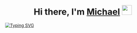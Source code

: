 <h1 align="center">Hi there, I'm <a href="#" target="_blank">Michael</a> 
<img src="https://github.com/blackcater/blackcater/raw/main/images/Hi.gif" height="32"/></h1>
<a href="https://git.io/typing-svg">
  <img src="https://readme-typing-svg.demolab.com?font=Fira+Code&pause=1000&center=true&width=435&lines=Frontend-developer+from+Russia" alt="Typing SVG" />
</a>

<!--
**MichaelRand0/MichaelRand0** is a ✨ _special_ ✨ repository because its `README.md` (this file) appears on your GitHub profile.

Here are some ideas to get you started:

- 🔭 I’m currently working on ...
- 🌱 I’m currently learning ...
- 👯 I’m looking to collaborate on ...
- 🤔 I’m looking for help with ...
- 💬 Ask me about ...
- 📫 How to reach me: ...
- 😄 Pronouns: ...
- ⚡ Fun fact: ...
-->
